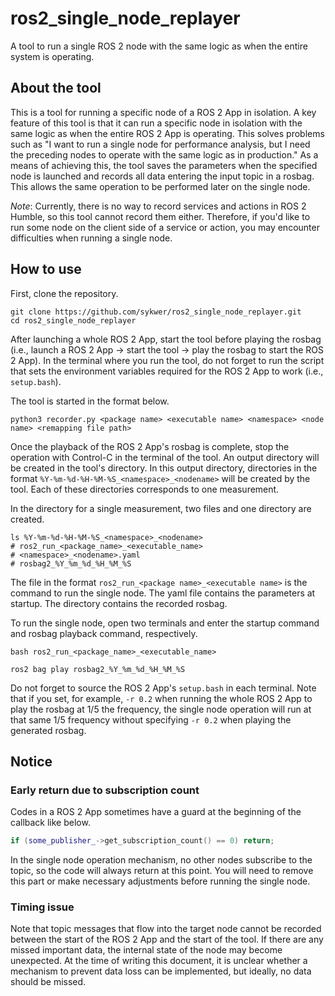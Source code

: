 # ros2_single_node_replayer
A tool to run a single ROS 2 node with the same logic as when the entire system is operating.

## About the tool
This is a tool for running a specific node of a ROS 2 App in isolation.
A key feature of this tool is that it can run a specific node in isolation with the same logic as when the entire ROS 2 App is operating.
This solves problems such as "I want to run a single node for performance analysis, but I need the preceding nodes to operate with the same logic as in production."
As a means of achieving this, the tool saves the parameters when the specified node is launched and records all data entering the input topic in a rosbag.
This allows the same operation to be performed later on the single node.

*Note*: Currently, there is no way to record services and actions in ROS 2 Humble, so this tool cannot record them either.
Therefore, if you'd like to run some node on the client side of a service or action, you may encounter difficulties when running a single node.

## How to use
First, clone the repository.
```shell
git clone https://github.com/sykwer/ros2_single_node_replayer.git
cd ros2_single_node_replayer
```

After launching a whole ROS 2 App, start the tool before playing the rosbag (i.e., launch a ROS 2 App → start the tool → play the rosbag to start the ROS 2 App).
In the terminal where you run the tool, do not forget to run the script that sets the environment variables required for the ROS 2 App to work (i.e., `setup.bash`).

The tool is started in the format below.
```shell
python3 recorder.py <package name> <executable name> <namespace> <node name> <remapping file path>
```

Once the playback of the ROS 2 App's rosbag is complete, stop the operation with Control-C in the terminal of the tool.
An output directory will be created in the tool's directory.
In this output directory, directories in the format `%Y-%m-%d-%H-%M-%S_<namespace>_<nodename>` will be created by the tool.
Each of these directories corresponds to one measurement.

In the directory for a single measurement, two files and one directory are created.
```shell
ls %Y-%m-%d-%H-%M-%S_<namespace>_<nodename>
# ros2_run_<package_name>_<executable_name>
# <namespace>_<nodename>.yaml
# rosbag2_%Y_%m_%d_%H_%M_%S
```

The file in the format `ros2_run_<package name>_<executable name>` is the command to run the single node.
The yaml file contains the parameters at startup.
The directory contains the recorded rosbag.

To run the single node, open two terminals and enter the startup command and rosbag playback command, respectively.
```shell
bash ros2_run_<package_name>_<executable_name>
```
```shell
ros2 bag play rosbag2_%Y_%m_%d_%H_%M_%S
```


Do not forget to source the ROS 2 App's `setup.bash` in each terminal.
Note that if you set, for example, `-r 0.2` when running the whole ROS 2 App to play the rosbag at 1/5 the frequency, the single node operation will run at that same 1/5 frequency without specifying `-r 0.2` when playing the generated rosbag.

## Notice
### Early return due to subscription count
Codes in a ROS 2 App sometimes have a guard at the beginning of the callback like below.
```cpp
if (some_publisher_->get_subscription_count() == 0) return;
```

In the single node operation mechanism, no other nodes subscribe to the topic, so the code will always return at this point.
You will need to remove this part or make necessary adjustments before running the single node.

### Timing issue
Note that topic messages that flow into the target node cannot be recorded between the start of the ROS 2 App and the start of the tool.
If there are any missed important data, the internal state of the node may become unexpected.
At the time of writing this document, it is unclear whether a mechanism to prevent data loss can be implemented, but ideally, no data should be missed.
